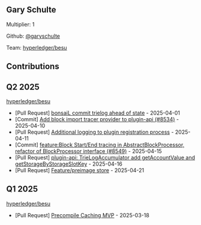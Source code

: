 
## Gary Schulte
Multiplier: 1

Github: [@garyschulte](https://github.com/garyschulte)

Team: [hyperledger/besu](https://github.com/hyperledger/besu/pulls?q=author%3Agaryschulte)

## Contributions

## Q2 2025


[hyperledger/besu](https://github.com/hyperledger/besu)
* [Pull Request] [bonsaiL commit trielog ahead of state](https://github.com/hyperledger/besu/pull/8500) - 2025-04-01
* [Commit] [Add block import tracer provider to plugin-api (#8534)](https://github.com/hyperledger/besu/commit/a3cb7368592d1adcf4f9fb0645d35d62c2a41bf8) - 2025-04-10
* [Pull Request] [Additional logging to plugin registration process](https://github.com/hyperledger/besu/pull/8544) - 2025-04-11
* [Commit] [feature:Block Start/End tracing in AbstractBlockProcessor, refactor of BlockProcessor interface (#8549)](https://github.com/hyperledger/besu/commit/c7b30c47e7d6973c74001b21cdeb848b1fe2262c) - 2025-04-15
* [Pull Request] [plugin-api: TrieLogAccumulator add getAccountValue and getStorageByStorageSlotKey](https://github.com/hyperledger/besu/pull/8556) - 2025-04-16
* [Pull Request] [Feature/preimage store](https://github.com/hyperledger/besu/pull/7800) - 2025-04-21
## Q1 2025

[hyperledger/besu](https://github.com/hyperledger/besu)
* [Pull Request] [Precompile Caching MVP](https://github.com/hyperledger/besu/pull/8095) - 2025-03-18
